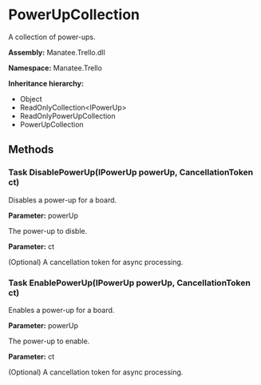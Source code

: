 # PowerUpCollection

A collection of power-ups.

**Assembly:** Manatee.Trello.dll

**Namespace:** Manatee.Trello

**Inheritance hierarchy:**

- Object
- ReadOnlyCollection&lt;IPowerUp&gt;
- ReadOnlyPowerUpCollection
- PowerUpCollection

## Methods

### Task DisablePowerUp(IPowerUp powerUp, CancellationToken ct)

Disables a power-up for a board.

**Parameter:** powerUp

The power-up to disble.

**Parameter:** ct

(Optional) A cancellation token for async processing.

### Task EnablePowerUp(IPowerUp powerUp, CancellationToken ct)

Enables a power-up for a board.

**Parameter:** powerUp

The power-up to enable.

**Parameter:** ct

(Optional) A cancellation token for async processing.

